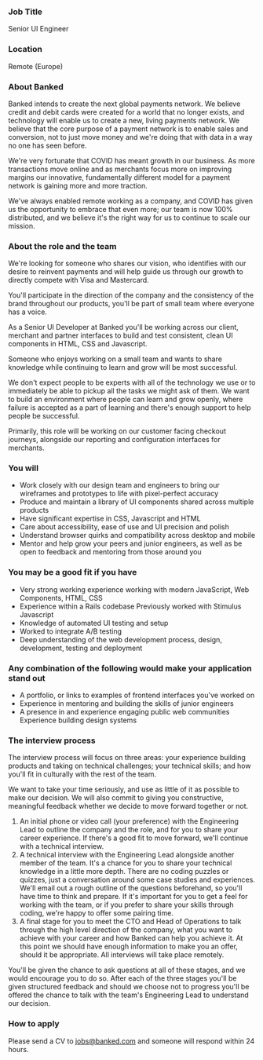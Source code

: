 ### Job Title

Senior UI Engineer

### Location

Remote (Europe)

### About Banked

Banked intends to create the next global payments network. We believe credit and debit cards were created for a world that no longer exists, and technology will enable us to create a new, living payments network. We believe that the core purpose of a payment network is to enable sales and conversion, not to just move money and we're doing that with data in a way no one has seen before.

We're very fortunate that COVID has meant growth in our business. As more transactions move online and as merchants focus more on improving margins our innovative, fundamentally different model for a payment network is gaining more and more traction.

We've always enabled remote working as a company, and COVID has given us the opportunity to embrace that even more; our team is now 100% distributed, and we believe it's the right way for us to continue to scale our mission.

### About the role and the team

We're looking for someone who shares our vision, who identifies with our desire to reinvent payments and will help guide us through our growth to directly compete with Visa and Mastercard.

You'll participate in the direction of the company and the consistency of the brand throughout our products, you'll be part of small team where everyone has a voice.

As a Senior UI Developer at Banked you'll be working across our client, merchant and partner interfaces to build and test consistent, clean UI components in HTML, CSS and Javascript.

Someone who enjoys working on a small team and wants to share knowledge while continuing to learn and grow will be most successful.

We don't expect people to be experts with all of the technology we use or to immediately be able to pickup all the tasks we might ask of them. We want to build an environment where people can learn and grow openly, where failure is accepted as a part of learning and there's enough support to help people be successful.

Primarily, this role will be working on our customer facing checkout journeys, alongside our reporting and configuration interfaces for merchants.

### You will

- Work closely with our design team and engineers to bring our wireframes and prototypes to life with pixel-perfect accuracy
- Produce and maintain a library of UI components shared across multiple products
- Have significant expertise in CSS, Javascript and HTML
- Care about accessibility, ease of use and UI precision and polish
- Understand browser quirks and compatibility across desktop and mobile
- Mentor and help grow your peers and junior engineers, as well as be open to feedback and mentoring from those around you

### You may be a good fit if you have

- Very strong working experience working with modern JavaScript, Web Components, HTML, CSS
- Experience within a Rails codebase Previously worked with Stimulus Javascript
- Knowledge of automated UI testing and setup
- Worked to integrate A/B testing
- Deep understanding of the web development process, design, development, testing and deployment

### Any combination of the following would make your application stand out

- A portfolio, or links to examples of frontend interfaces you've worked on
- Experience in mentoring and building the skills of junior engineers
- A presence in and experience engaging public web communities Experience building design systems

### The interview process

The interview process will focus on three areas: your experience building products and taking on technical challenges; your technical skills; and how you'll fit in culturally with the rest of the team.

We want to take your time seriously, and use as little of it as possible to make our decision. We will also commit to giving you constructive, meaningful feedback whether we decide to move forward together or not.

1. An initial phone or video call (your preference) with the Engineering Lead to outline the company and the role, and for you to share your career experience. If there's a good fit to move forward, we'll continue with a technical interview.
2. A technical interview with the Engineering Lead alongside another member of the team. It's a chance for you to share your technical knowledge in a little more depth. There are no coding puzzles or quizzes, just a conversation around some case studies and experiences. We'll email out a rough outline of the questions beforehand, so you'll have time to think and prepare. If it's important for you to get a feel for working with the team, or if you prefer to share your skills through coding, we're happy to offer some pairing time.
3. A final stage for you to meet the CTO and Head of Operations to talk through the high level direction of the company, what you want to achieve with your career and how Banked can help you achieve it. At this point we should have enough information to make you an offer, should it be appropriate.
All interviews will take place remotely.

You'll be given the chance to ask questions at all of these stages, and we would encourage you to do so. After each of the three stages you'll be given structured feedback and should we choose not to progress you'll be offered the chance to talk with the team's Engineering Lead to understand our decision.

### How to apply

Please send a CV to jobs@banked.com and someone will respond within 24 hours.
